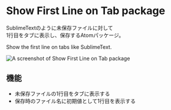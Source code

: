 # Show First Line on Tab package

SublimeTextのように未保存ファイルに対して  
1行目をタブに表示し、保存するAtomパッケージ。

Show the first line on tabs like SublimeText.


![A screenshot of Show First Line on Tab package](https://raw.githubusercontent.com/kmgrnahito/show-first-line-on-tab/master/resources/show-first-line-on-tab.gif)

## 機能
+ 未保存ファイルの1行目をタブに表示する
+ 保存時のファイル名に初期値として1行目を表示する
